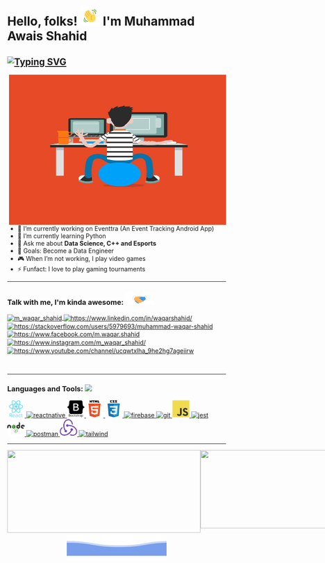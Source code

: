 # Hello, folks! <a href="#"><img src="https://raw.githubusercontent.com/JeshadKhan/jeshadkhan/main/.github/images/hand_wave.gif" width="45px" height="45px"/></a> I'm Muhammad Awais Shahid

## <a href="https://git.io/typing-svg"><img src="https://readme-typing-svg.herokuapp.com?font=Satisfy&size=30&width=435&lines=Full+Stack+Developer;Android+Developer;Web+Developer;" alt="Typing SVG" /></a>

<img align="right" alt="Vky workstation GIF" src="https://github.com/mwaqarshahid/mwaqarshahid/blob/main/code.gif?raw=true" width="500" height="345" />

- 🔭 I’m currently working on Eventtra (An Event Tracking Android App)
- 🌱 I’m currently learning Python
- 💬 Ask me about **Data Science, C++ and Esports**
- 🥅 Goals: Become a Data Engineer
- 🎮 When I’m not working, I play video games
- ⚡ Funfact: I love to play gaming tournaments

---

### Talk with me, I'm kinda awesome: <a href="#"><img alt="Vky shaking hands" src="https://raw.githubusercontent.com/JeshadKhan/jeshadkhan/main/.github/images/handshake.gif" height="30px"></a>

<p align="left">
  <a href="https://twitter.com/AwaisShahid_" target="blank">
    <img align="center"
      src="https://raw.githubusercontent.com/rahuldkjain/github-profile-readme-generator/master/src/images/icons/Social/twitter.svg"
      alt="m_waqar_shahid" height="30" width="40" />
  </a>
  <a href="https://www.linkedin.com/in/awais-shahid/" target="blank">
    <img align="center"
      src="https://raw.githubusercontent.com/rahuldkjain/github-profile-readme-generator/master/src/images/icons/Social/linked-in-alt.svg"
      alt="https://www.linkedin.com/in/waqarshahid/" height="30" width="40" />
  </a>
  <a href="https://stackoverflow.com/users/21503108/awais-shahid"
    target="blank">
    <img align="center"
      src="https://raw.githubusercontent.com/rahuldkjain/github-profile-readme-generator/master/src/images/icons/Social/stack-overflow.svg"
      alt="https://stackoverflow.com/users/5979693/muhammad-waqar-shahid" height="30" width="40" />
  </a>
  <a href="https://www.facebook.com/M.Awais.Shahid/" target="blank">
    <img align="center"
      src="https://raw.githubusercontent.com/rahuldkjain/github-profile-readme-generator/master/src/images/icons/Social/facebook.svg"
      alt="https://www.facebook.com/m.waqar.shahid" height="30" width="40" />
  </a>
  <a href="https://www.instagram.com/m.awais.shahid/" target="blank">
    <img align="center"
      src="https://raw.githubusercontent.com/rahuldkjain/github-profile-readme-generator/master/src/images/icons/Social/instagram.svg"
      alt="https://www.instagram.com/m_waqar_shahid/" height="30" width="40" />
  </a>
  <a href="https://www.youtube.com/channel/UC2EgVRnDNNtQ_NXboBy-T2w" target="blank">
    <img align="center"
      src="https://raw.githubusercontent.com/rahuldkjain/github-profile-readme-generator/master/src/images/icons/Social/youtube.svg"
      alt="https://www.youtube.com/channel/ucqwtxlha_9he2hg7ageiirw" height="30" width="40" />
  </a>
</p>

<br />

---

### Languages and Tools: <a href="#"><img src="https://media2.giphy.com/media/QssGEmpkyEOhBCb7e1/giphy.gif?cid=ecf05e47a0n3gi1bfqntqmob8g9aid1oyj2wr3ds3mg700bl&rid=giphy.gif" height="30px"></a>

<p>
  <a href="https://reactjs.org/" target="_blank" rel="noreferrer"> <img
      src="https://raw.githubusercontent.com/devicons/devicon/master/icons/react/react-original-wordmark.svg"
      alt="react" width="40" height="40" />
  </a>
  <a href="https://reactnative.dev/" target="_blank" rel="noreferrer"> <img
      src="https://reactnative.dev/img/header_logo.svg"
      alt="reactnative" width="40" height="40" />
  </a>
  <a href="https://getbootstrap.com" target="_blank" rel="noreferrer"> <img
      src="https://raw.githubusercontent.com/devicons/devicon/master/icons/bootstrap/bootstrap-plain-wordmark.svg"
      alt="bootstrap" width="40" height="40" />
  </a>
  <a href="https://www.w3.org/html/" target="_blank" rel="noreferrer"> <img
      src="https://raw.githubusercontent.com/devicons/devicon/master/icons/html5/html5-original-wordmark.svg"
      alt="html5" width="40" height="40" />
  </a>
  <a href="https://www.w3schools.com/css/" target="_blank" rel="noreferrer"> <img
      src="https://raw.githubusercontent.com/devicons/devicon/master/icons/css3/css3-original-wordmark.svg" alt="css3"
      width="40" height="40" />
  </a>
  <a href="https://firebase.google.com/" target="_blank" rel="noreferrer"> <img
      src="https://www.vectorlogo.zone/logos/firebase/firebase-icon.svg"
      alt="firebase" width="40" height="40" />
  </a>
  <a href="https://git-scm.com/" target="_blank" rel="noreferrer"> <img
      src="https://www.vectorlogo.zone/logos/git-scm/git-scm-icon.svg"
      alt="git" width="40" height="40" />
  </a>
  <a href="https://developer.mozilla.org/en-US/docs/Web/JavaScript" target="_blank" rel="noreferrer"> <img
      src="https://raw.githubusercontent.com/devicons/devicon/master/icons/javascript/javascript-original.svg"
      alt="javascript" width="40" height="40" />
  </a>
  <a href="https://jestjs.io" target="_blank" rel="noreferrer"> <img
      src="https://www.vectorlogo.zone/logos/jestjsio/jestjsio-icon.svg"
      alt="jest" width="40" height="40" />
  </a>
  <a href="https://nodejs.org" target="_blank" rel="noreferrer"> <img
      src="https://raw.githubusercontent.com/devicons/devicon/master/icons/nodejs/nodejs-original-wordmark.svg"
      alt="nodejs" width="40" height="40" />
  </a>
  <a href="https://postman.com" target="_blank" rel="noreferrer"> <img
      src="https://www.vectorlogo.zone/logos/getpostman/getpostman-icon.svg"
      alt="postman" width="40" height="40" />
  </a>
  <a href="https://redux.js.org" target="_blank" rel="noreferrer"> <img
      src="https://raw.githubusercontent.com/devicons/devicon/master/icons/redux/redux-original.svg" alt="redux"
      width="40" height="40" />
  </a>
  <a href="https://tailwindcss.com/" target="_blank" rel="noreferrer"> <img
      src="https://www.vectorlogo.zone/logos/tailwindcss/tailwindcss-icon.svg"
      alt="tailwind" width="40" height="40" />
  </a>
</p>

---

<div style="display: flex;">
  <a>
    <img src="https://github-readme-stats.vercel.app/api?username=AuXy666&&show_icons=true&title_color=ffffff&icon_color=bb2acf&text_color=daf7dc&bg_color=151515" style="width: 445px; height: 190px;">
  </a>
  <a>
    <img src="https://github-readme-stats.vercel.app/api/top-langs/?username=AuXy666&&show_icons=true&title_color=ffffff&icon_color=bb2acf&text_color=daf7dc&bg_color=151515&langs_count=10&layout=compact" style="width: 400px; height: 180px;">
  </a>
</div>


<div align="center">
  <a href="#"><img src="https://raw.githubusercontent.com/JeshadKhan/jeshadkhan/main/.github/images/footer.svg"/></a>
</div>
